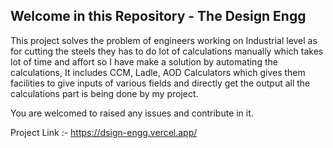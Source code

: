 <h2>Welcome in this Repository - The Design Engg</h2>

This project solves the problem of engineers working on Industrial level as for cutting the steels they has to do lot of calculations manually which takes lot of time and affort so I have make a solution by automating the calculations, It includes CCM, Ladle, AOD Calculators which gives them facilities to give inputs of various fields and directly get the output all the calculations part is being done by my project.

You are welcomed to raised any issues and contribute in it.

Project Link :- https://dsign-engg.vercel.app/

